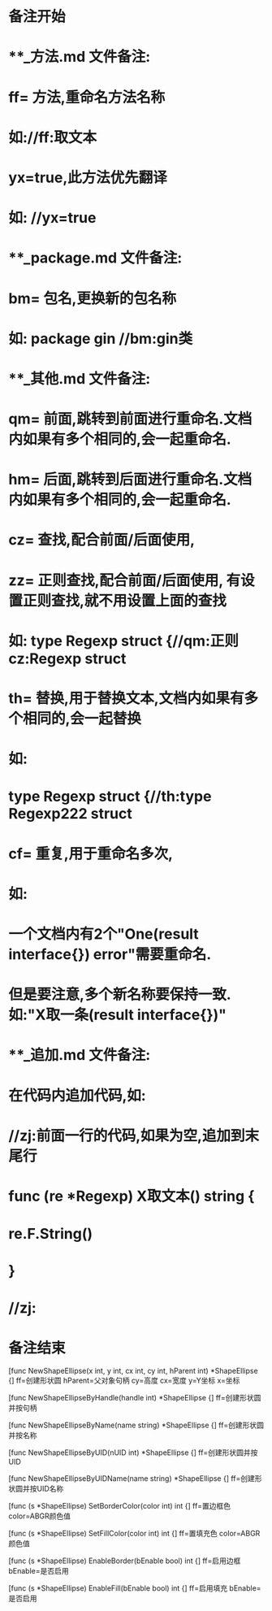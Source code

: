 # 备注开始
# **_方法.md 文件备注:
# ff= 方法,重命名方法名称
# 如://ff:取文本
#
# yx=true,此方法优先翻译
# 如: //yx=true

# **_package.md 文件备注:
# bm= 包名,更换新的包名称 
# 如: package gin //bm:gin类

# **_其他.md 文件备注:
# qm= 前面,跳转到前面进行重命名.文档内如果有多个相同的,会一起重命名.
# hm= 后面,跳转到后面进行重命名.文档内如果有多个相同的,会一起重命名.
# cz= 查找,配合前面/后面使用,
# zz= 正则查找,配合前面/后面使用, 有设置正则查找,就不用设置上面的查找
# 如: type Regexp struct {//qm:正则 cz:Regexp struct
#
# th= 替换,用于替换文本,文档内如果有多个相同的,会一起替换
# 如:
# type Regexp struct {//th:type Regexp222 struct
#
# cf= 重复,用于重命名多次,
# 如: 
# 一个文档内有2个"One(result interface{}) error"需要重命名.
# 但是要注意,多个新名称要保持一致. 如:"X取一条(result interface{})"

# **_追加.md 文件备注:
# 在代码内追加代码,如:
# //zj:前面一行的代码,如果为空,追加到末尾行
# func (re *Regexp) X取文本() string { 
# re.F.String()
# }
# //zj:
# 备注结束

[func NewShapeEllipse(x int, y int, cx int, cy int, hParent int) *ShapeEllipse {]
ff=创建形状圆
hParent=父对象句柄
cy=高度
cx=宽度
y=Y坐标
x=坐标

[func NewShapeEllipseByHandle(handle int) *ShapeEllipse {]
ff=创建形状圆并按句柄

[func NewShapeEllipseByName(name string) *ShapeEllipse {]
ff=创建形状圆并按名称

[func NewShapeEllipseByUID(nUID int) *ShapeEllipse {]
ff=创建形状圆并按UID

[func NewShapeEllipseByUIDName(name string) *ShapeEllipse {]
ff=创建形状圆并按UID名称

[func (s *ShapeEllipse) SetBorderColor(color int) int {]
ff=置边框色
color=ABGR颜色值

[func (s *ShapeEllipse) SetFillColor(color int) int {]
ff=置填充色
color=ABGR颜色值

[func (s *ShapeEllipse) EnableBorder(bEnable bool) int {]
ff=启用边框
bEnable=是否启用

[func (s *ShapeEllipse) EnableFill(bEnable bool) int {]
ff=启用填充
bEnable=是否启用
